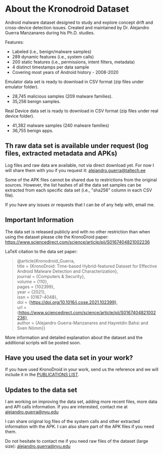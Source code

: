 # About the Kronodroid Dataset

Android malware dataset designed to study and explore concept drift and cross-device detection issues. Created and maintained by Dr. Alejandro Guerra Manzanares during his Ph.D. studies. 

Features:

- Labeled (i.e., benign/malware samples)
- 289 dynamic features (i.e., system calls)
- 200 static features (i.e., permissions, intent filters, metadata)
- 4 distinct timestamps per data sample
- Covering most years of Android history - 2008-2020


Emulator data set is ready to download in CSV format (zip files under emulator folder). 
  - 28,745 malicious samples (209 malware families).
  - 35,256 benign samples.

Real Device data set is ready to download in CSV format (zip files under real device folder).  
  - 41,382 malware samples (240 malware families)
  - 36,755 benign apps.

## Th raw data set is available under request (log files, extracted metadata and APKs)

Log files and raw data are available, not via direct download yet. For now I will share them with you if you request it: alejandro.guerra@taltech.ee  

Some of the APK files cannot be shared due to restrictions from the original sources. However, the list hashes of all the data set samples can be extracted from each specific data set (i.e., "sha256" column in each CSV file). 

If you have any issues or requests that I can be of any help with, email me.

## Important Information

The data set is released publicly and with no other restriction than when using the dataset please cite the KronoDroid paper:
https://www.sciencedirect.com/science/article/pii/S0167404821002236

LaTeX citation to the data set paper:

>@article{Kronodroid_Guerra, <br/>
title = {KronoDroid: Time-based Hybrid-featured Dataset for Effective Android Malware Detection and Characterization}, <br/>
journal = {Computers & Security}, <br/>
volume = {110}, <br/>
pages = {102399}, <br/>
year = {2021}, <br/>
issn = {0167-4048}, <br/>
doi = {https://doi.org/10.1016/j.cose.2021.102399}, <br/>
url = {https://www.sciencedirect.com/science/article/pii/S0167404821002236}, <br/>
author = {Alejandro Guerra-Manzanares and Hayretdin Bahsi and Sven Nõmm}} <br/>

More information and detailed explanation about the dataset and the additional scripts will be posted soon.

## Have you used the data set in your work?

If you have used KronoDroid in your work, send us the reference and we will include it in the [PUBLICATIONS LIST](https://github.com/aleguma/kronodroid/blob/b84216a4f3b68487ed8c11acb029024dda6164ad/publist.md).

## Updates to the data set

I am working on improving the data set, adding more recent files, more data and API calls information. If you are interested, contact me at alejandro.guerra@nyu.edu

I can share original log files of the system calls and other extracted information with the APK. I can also share part of the APK files if you need them. 

Do not hesitate to contact me if you need raw files of the dataset (large size): alejandro.guerra@nyu.edu
